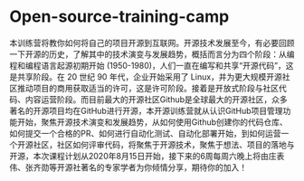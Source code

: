 # Open-source-training-camp
本训练营将教你如何将自己的项目开源到互联网。开源技术发展至今，有必要回顾一下开源的历史，了解其中的技术演变与发展趋势，概括而言分为四个阶段：从编程和编程语言起源初期开始 (1950-1980)，人们一直在编写和共享“开源代码”，这是共享阶段。在 20 世纪 90 年代，企业开始采用了 Linux，并为更大规模开源社区推动项目的商用获取适当的许可，这是许可阶段。接着是开放式阶段与社区代码、内容运营阶段。而目前最大的开源社区Github是全球最大的开源社区，众多著名的开源项目均在GitHub进行开源，本开源训练营就从认识GitHub项目管理功能开始，聚焦开源技术演变和发展趋势，从如何使用Github创建你的代码仓库、如何提交一个合格的PR、如何进行自动化测试、自动化部署开始，到如何运营一个开源社区，社区如何评审代码，将聚焦于开源技术，聚焦于想法、项目的落地与开源，本次课程计划从2020年8月15日开始，接下来的6周每周六晚上将由庄表伟、张齐勋等开源社著名的专家学者为你倾情分享，期待你的加入！
